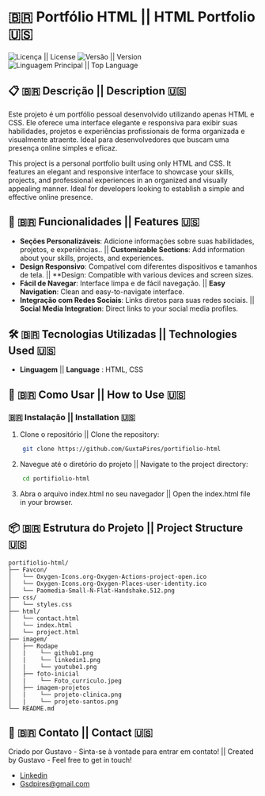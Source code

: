 # :brazil: Portfólio HTML || HTML Portfolio 🇺🇸

![Licença || License](https://img.shields.io/github/license/GuxtaPires/portifiolio-html) ![Versão || Version](https://img.shields.io/github/v/release/GuxtaPires/portifiolio-html) ![Linguagem Principal || Top Language](https://img.shields.io/github/languages/top/GuxtaPires/portifiolio-html)

## 📋 🇧🇷 Descrição || Description 🇺🇸

Este projeto é um portfólio pessoal desenvolvido utilizando apenas HTML e CSS. Ele oferece uma interface elegante e responsiva para exibir suas habilidades, projetos e experiências profissionais de forma organizada e visualmente atraente. Ideal para desenvolvedores que buscam uma presença online simples e eficaz.

This project is a personal portfolio built using only HTML and CSS. It features an elegant and responsive interface to showcase your skills, projects, and professional experiences in an organized and visually appealing manner. Ideal for developers looking to establish a simple and effective online presence.

## 🚀 🇧🇷 Funcionalidades || Features 🇺🇸

- **Seções Personalizáveis**: Adicione informações sobre suas habilidades, projetos, e experiências.. || **Customizable Sections**: Add information about your skills, projects, and experiences.
- **Design Responsivo**: Compatível com diferentes dispositivos e tamanhos de tela. || **Design: Compatible with various devices and screen sizes.
- **Fácil de Navegar**: Interface limpa e de fácil navegação. || **Easy Navigation**: Clean and easy-to-navigate interface.
- **Integração com Redes Sociais**: Links diretos para suas redes sociais. || **Social Media Integration**: Direct links to your social media profiles.

## 🛠️ 🇧🇷 Tecnologias Utilizadas || Technologies Used 🇺🇸

- **Linguagem** || **Language** : HTML, CSS

## 🔧 🇧🇷 Como Usar || How to Use 🇺🇸

### 🇧🇷 Instalação || Installation 🇺🇸

1. Clone o repositório || Clone the repository:
    
```bash
    git clone https://github.com/GuxtaPires/portifiolio-html
```
2. Navegue até o diretório do projeto || Navigate to the project directory:
    
```bash
    cd portifiolio-html
```
3. Abra o arquivo index.html no seu navegador || Open the index.html file in your browser.

## 📦 🇧🇷 Estrutura do Projeto || Project Structure 🇺🇸

```plaintext
portifiolio-html/
├── Favcon/
│   └── Oxygen-Icons.org-Oxygen-Actions-project-open.ico
│   └── Oxygen-Icons.org-Oxygen-Places-user-identity.ico
│   └── Paomedia-Small-N-Flat-Handshake.512.png
├── css/
│   └── styles.css
├── html/
│   └── contact.html
│   └── index.html
│   └── project.html
├── imagem/
│   ├── Rodape
│   |    └── github1.png
│   |    └── linkedin1.png
│   |    └── youtube1.png
│   ├── foto-inicial
│   |    └── Foto_curriculo.jpeg
│   ├── imagem-projetos
│   |    └── projeto-clinica.png
│   |    └── projeto-santos.png
└── README.md
```

## 📧 🇧🇷 Contato || Contact 🇺🇸
Criado por Gustavo - Sinta-se à vontade para entrar em contato! || Created by Gustavo - Feel free to get in touch!
- [Linkedin](https://www.linkedin.com/in/gustavodasilvapires/)
- Gsdpires@gmail.com
